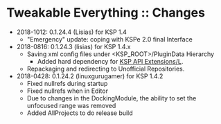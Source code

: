 # Tweakable Everything :: Changes

* 2018-1012: 0.1.24.4 (Lisias) for KSP 1.4
	+ "Emergency" update: coping with KSPe 2.0 final Interface
* 2018-0816: 0.1.24.3 (lisias) for KSP 1.4.x
	+ Saving xml config files under <KSP_ROOT>/PluginData Hierarchy
		- Added hard dependency for [KSP API Extensions/L](https://github.com/net-lisias-ksp/KSPAPIExtensions). 
	+ Repackaging and redirecting to Unofficial Repositories.
* 2018-0428: 0.1.24.2 (linuxgurugamer) for KSP 1.4.2
	+ Fixed nullrefs during startup
	+ Fixed nullrefs when in Editor
	+ Due to changes in the DockingModule, the ability to set the unfocused range was removed
	+ Added AllProjects to do release build
